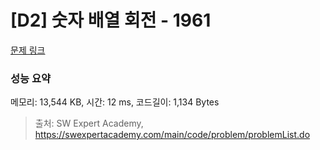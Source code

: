 # [D2] 숫자 배열 회전 - 1961 

[문제 링크](https://swexpertacademy.com/main/code/problem/problemDetail.do?contestProbId=AV5Pq-OKAVYDFAUq) 

### 성능 요약

메모리: 13,544 KB, 시간: 12 ms, 코드길이: 1,134 Bytes



> 출처: SW Expert Academy, https://swexpertacademy.com/main/code/problem/problemList.do